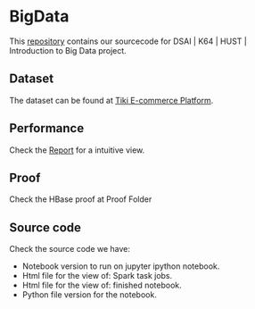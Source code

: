 # BigData

This [repository](https://github.com/nguyenvanthanhtung2001/BigData-CapstoneProject) contains our sourcecode for DSAI | K64 | HUST | Introduction to Big Data project.

## Dataset

The dataset can be found at [Tiki E-commerce Platform](https://tiki.vn/).

## Performance

Check the [Report](https://github.com/nguyenvanthanhtung2001/BigData-CapstoneProject/blob/main/Report.pdf) for a intuitive view.

## Proof
Check the HBase proof at Proof Folder

## Source code
Check the source code we have:
- Notebook version to run on jupyter ipython notebook.
- Html file for the view of: Spark task jobs.
- Html file for the view of: finished notebook.
- Python file version for the notebook.